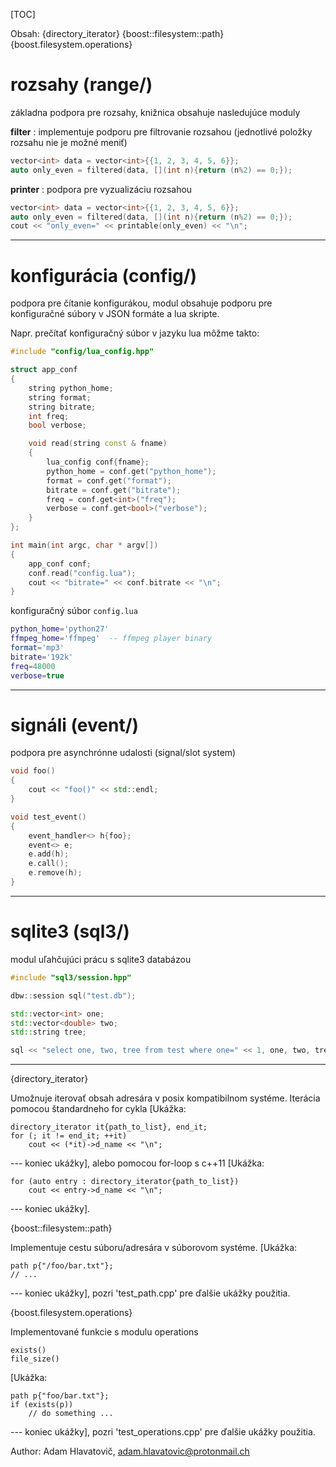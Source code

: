 [TOC]

Obsah:
{directory_iterator}
{boost::filesystem::path}
{boost.filesystem.operations}


# rozsahy (range/)

základna podpora pre rozsahy, knižnica obsahuje nasledujúce moduly

**filter** : implementuje podporu pre filtrovanie rozsahou (jednotlivé položky rozsahu nie je možné meniť)

```c++
vector<int> data = vector<int>{{1, 2, 3, 4, 5, 6}};
auto only_even = filtered(data, [](int n){return (n%2) == 0;});
```

**printer** : podpora pre vyzualizáciu rozsahou

```c++
vector<int> data = vector<int>{{1, 2, 3, 4, 5, 6}};
auto only_even = filtered(data, [](int n){return (n%2) == 0;});
cout << "only_even=" << printable(only_even) << "\n";
```

---

# konfigurácia (config/)

podpora pre čítanie konfigurákou, modul obsahuje podporu pre konfiguračné
súbory v JSON formáte a lua skripte.

Napr. prečítať konfiguračný súbor v jazyku lua môžme takto:

```c++
#include "config/lua_config.hpp"

struct app_conf
{
	string python_home;
	string format;
	string bitrate;
	int freq;
	bool verbose;

	void read(string const & fname) 
	{
		lua_config conf{fname};
		python_home = conf.get("python_home");
		format = conf.get("format");
		bitrate = conf.get("bitrate");
		freq = conf.get<int>("freq");
		verbose = conf.get<bool>("verbose");
	}
};

int main(int argc, char * argv[]) 
{
	app_conf conf;
	conf.read("config.lua");
	cout << "bitrate=" << conf.bitrate << "\n";
}
```

konfiguračný súbor `config.lua`

```lua
python_home='python27'
ffmpeg_home='ffmpeg'  -- ffmpeg player binary
format='mp3'
bitrate='192k'
freq=48000
verbose=true
```

---

# signáli (event/)

podpora pre asynchrónne udalosti (signal/slot system)

```c++
void foo()
{
	cout << "foo()" << std::endl;
}

void test_event()
{
	event_handler<> h{foo};
	event<> e;
	e.add(h);
	e.call();
	e.remove(h);
}
```

---

# sqlite3 (sql3/)

modul uľahčujúci prácu s sqlite3 databázou

```c++
#include "sql3/session.hpp"

dbw::session sql("test.db");

std::vector<int> one;
std::vector<double> two;
std::string tree;

sql << "select one, two, tree from test where one=" << 1, one, two, tree;
```

---


{directory_iterator}

Umožnuje iterovať obsah adresára v posix kompatibilnom systéme. Iterácia pomocou
štandardneho for cykla [Ukážka:

	directory_iterator it{path_to_list}, end_it;
	for (; it != end_it; ++it)
		cout << (*it)->d_name << "\n";

--- koniec ukážky], alebo pomocou for-loop s c++11 [Ukážka:

	for (auto entry : directory_iterator{path_to_list})
		cout << entry->d_name << "\n";

--- koniec ukážky].


{boost::filesystem::path}

Implementuje cestu súboru/adresára v súborovom systéme. [Ukážka:

	path p{"/foo/bar.txt"};
	// ...

--- koniec ukážky], pozri 'test_path.cpp' pre ďalšie ukážky použitia.


{boost.filesystem.operations}

Implementované funkcie s modulu operations

	exists()
	file_size()

[Ukážka:

	path p{"foo/bar.txt"};
	if (exists(p))
		// do something ...

--- koniec ukážky], pozri 'test_operations.cpp' pre ďalšie ukážky použitia.


Author: Adam Hlavatovič, adam.hlavatovic@protonmail.ch
